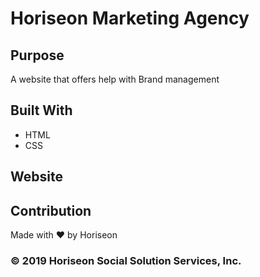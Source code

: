 # Horiseon Marketing Agency

## Purpose
A website that offers help with Brand management

## Built With
* HTML
* CSS

## Website


## Contribution
Made with ❤️️ by Horiseon

### © 2019 Horiseon Social Solution Services, Inc.